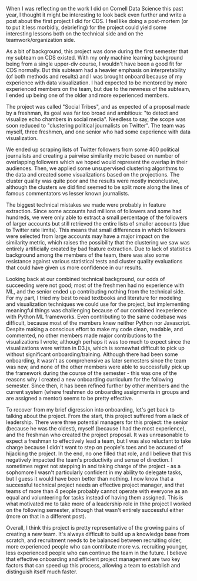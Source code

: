 When I was reflecting on the work I did on Cornell Data Science this past year, I thought it might be interesting to look back even further and write a post about the first project I did for CDS. I feel like doing a post-mortem (or to put it less morbidly, debriefing) for the project could yield some interesting lessons both on the technical side and on the teamwork/organization side.

As a bit of background, this project was done during the first semester that my subteam on CDS existed. With my only machine learning background being from a single upper-div course, I wouldn't have been a good fit for CDS normally. But this subteam had a heavier emphasis on interpretability (of both methods and results) and I was brought onboard because of my experience with data visualization. I had expected to be mentored by more experienced members on the team, but due to the newness of the subteam, I ended up being one of the older and more experienced members.

The project was called "Social Tribes", and as expected of a proposal made by a freshman, its goal was far too broad and ambitious: "to detect and visualize echo chambers in social media". Needless to say, the scope was soon reduced to "clustering political journalists on Twitter". The team was myself, three freshmen, and one senior who had some experience with data visualization. 

We ended up scraping lists of Twitter followers from some 400 political journalists and creating a pairwise similarity metric based on number of overlapping followers which we hoped would represent the overlap in their audiences. Then, we applied some unsupervised clustering algorithms to the data and created some visualizations based on the projections. The cluster quality was quite poor and the results were mostly inconclusive, although the clusters we did find seemed to be split more along the lines of famous commentators vs lesser known journalists. 

The biggest technical mistakes we made were probably in feature extraction. Since some accounts had millions of followers and some had hundreds, we were only able to extract a small percentage of the followers of larger accounts but still retrieved the entire lists of smaller accounts (due to Twitter rate limits). This means that small differences in which followers were selected from large accounts may have a major impact on the similarity metric, which raises the possibility that the clustering we saw was entirely artificially created by bad feature extraction. Due to lack of statistics background among the members of the team, there was also some resistance against various statistical tests and cluster quality evaluations that could have given us more confidence in our results.

Looking back at our combined technical background, our odds of succeeding were not good; most of the freshmen had no experience with ML, and the senior ended up contributing nothing from the technical side. For my part, I tried my best to read textbooks and literature for modeling and visualization techniques we could use for the project, but implementing meaningful things was challenging because of our combined inexperience with Python ML frameworks. Even contributing to the same codebase was difficult, because most of the members knew neither Python nor Javascript. Despite making a conscious effort to make my code clean, readable, and commented, no other members made major contributions to the visualizations I wrote; although perhaps it was too much to expect since the visualizations were written in D3.js, which is somewhat difficult to pick up without significant onboarding/training. Although there had been some onboarding, it wasn't as comprehensive as later semesters since the team was new, and none of the other members were able to successfully pick up the framework during the course of the semester - this was one of the reasons why I created a new onboarding curriculum for the following semester. Since then, it has been refined further by other members and the current system (where freshmen do onboarding assignments in groups and are assigned a mentor) seems to be pretty effective.

To recover from my brief digression into onboarding, let's get back to talking about the project. From the start, this project suffered from a lack of leadership. There were three potential managers for this project: the senior (because he was the oldest), myself (because I had the most experience), and the freshman who created the project proposal. It was unreasonable to expect a freshman to effectively lead a team, but I was also reluctant to take charge because I didn't want to step on people's toes and be accused of hijacking the project. In the end, no one filled that role, and I believe that this negatively impacted the team's productivity and sense of direction. I sometimes regret not stepping in and taking charge of the project - as a sophomore I wasn't particularly confident in my ability to delegate tasks, but I guess it would have been better than nothing. I now know that a successful technical project needs an effective project manager, and that teams of more than 4 people probably cannot operate with everyone as an equal and volunteering for tasks instead of having them assigned. This is what motivated me to take more of a leadership role in thhe project I worked on the following semester, although that wasn't entirely successful either (more on that in a different post).

Overall, I think this project is pretty representative of the growing pains of creating a new team. It's always difficult to build up a knowledge base from scratch, and recruitment needs to be balanced between recruiting older, more experienced people who can contribute more v.s. recruiting younger, less experienced people who can continue the team in the future. I believe that effective onboarding and efficient project management are two key factors that can speed up this process, allowing a team to establish and distinguish itself much faster.
